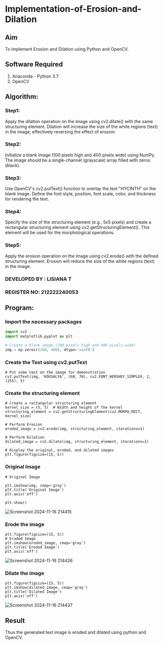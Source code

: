 # Implementation-of-Erosion-and-Dilation
## Aim
To implement Erosion and Dilation using Python and OpenCV.
## Software Required
1. Anaconda - Python 3.7
2. OpenCV
## Algorithm:
### Step1:
Apply the dilation operation on the image using cv2.dilate() with the same structuring element. Dilation will increase the size of the white regions (text) in the image, effectively reversing the effect of erosion

### Step2:
Initialize a blank image (100 pixels high and 400 pixels wide) using NumPy. The image should be a single-channel (grayscale) array filled with zeros (black).

### Step3:
Use OpenCV's cv2.putText() function to overlay the text "HYCINTH" on the blank image. Define the font style, position, font scale, color, and thickness for rendering the text.

### Step4:
Specify the size of the structuring element (e.g., 5x5 pixels) and create a rectangular structuring element using cv2.getStructuringElement(). This element will be used for the morphological operations.

### Step5:
Apply the erosion operation on the image using cv2.erode() with the defined structuring element. Erosion will reduce the size of the white regions (text) in the image.

### DEVELOPED BY : LISIANA T
### REGISTER NO: 212222240053

## Program:
### Import the necessary packages
``` Python
import cv2
import matplotlib.pyplot as plt

# Create a blank image (100 pixels high and 400 pixels wide)
img = np.zeros((100, 400), dtype='uint8')
```
### Create the Text using cv2.putText
```
# Put some text on the image for demonstration
cv2.putText(img, 'KOUSALYA', (60, 70), cv2.FONT_HERSHEY_SIMPLEX, 2, (255), 5)
```


### Create the structuring element
```
# Create a rectangular structuring element
kernel_size = (5, 5)  # Width and height of the kernel
structuring_element = cv2.getStructuringElement(cv2.MORPH_RECT, kernel_size)

# Perform Erosion
eroded_image = cv2.erode(img, structuring_element, iterations=1)

# Perform Dilation
dilated_image = cv2.dilate(img, structuring_element, iterations=1)

# Display the original, eroded, and dilated images
plt.figure(figsize=(15, 5))
```
### Original Image
```
# Original Image

plt.imshow(img, cmap='gray')
plt.title('Original Image')
plt.axis('off')

plt.show()
```
![Screenshot 2024-11-16 214415](https://github.com/user-attachments/assets/402471e5-8204-4f09-94b7-4ae9606bb2af)

### Erode the image
```
plt.figure(figsize=(15, 5))
# Eroded Image
plt.imshow(eroded_image, cmap='gray')
plt.title('Eroded Image')
plt.axis('off')
```
![Screenshot 2024-11-16 214426](https://github.com/user-attachments/assets/552d7a4a-7f12-4957-8eab-2a499a763a04)

### Dilate the image
```
plt.figure(figsize=(15, 5))
plt.imshow(dilated_image, cmap='gray')
plt.title('Dilated Image')
plt.axis('off')
```
![Screenshot 2024-11-16 214437](https://github.com/user-attachments/assets/2961601d-8843-4555-9d14-7e2da7269f7b)

## Result
Thus the generated text image is eroded and dilated using python and OpenCV.
